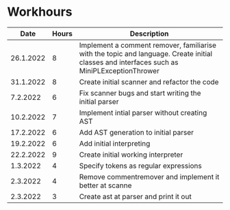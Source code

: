 # Workhours

| Date          | Hours         | Description |
| ------------- | ------------- |   ----------------|
| 26.1.2022     | 8             | Implement a comment remover, familiarise with the topic and language. Create initial classes and interfaces such as MiniPLExceptionThrower |
| 31.1.2022     | 8             | Create initial scanner and refactor the code |
| 7.2.2022     | 6              | Fix scanner bugs and start writing the initial parser |
| 10.2.2022 | 7 | Implement intial parser without creating AST |
| 17.2.2022 | 6 | Add AST generation to initial parser |
| 19.2.2022 | 6 | Add initial interpreting |
| 22.2.2022 | 9 | Create initial working interpreter |
| 1.3.2022  | 4 | Specify tokens as regular expressions |
| 2.3.2022  | 4 | Remove commentremover and implement it better at scanne |
| 2.3.2022  | 3 | Create ast at parser and print it out |
